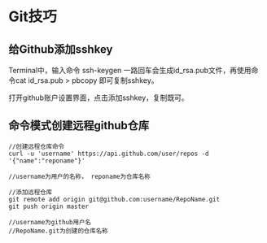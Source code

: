 # Git技巧

## 给Github添加sshkey

Terminal中，输入命令 ssh-keygen 一路回车会生成id_rsa.pub文件，再使用命令cat id_rsa.pub > pbcopy
即可复制sshkey。

打开github账户设置界面，点击添加sshkey，复制既可。

## 命令模式创建远程github仓库


    //创建远程仓库命令
    curl -u 'username' https://api.github.com/user/repos -d '{"name":"reponame"}'

    //username为用户的名称， reponame为仓库名称

    //添加远程仓库
    git remote add origin git@github.com:username/RepoName.git
    git push origin master

    //username为github用户名
    //RepoName.git为创建的仓库名称

